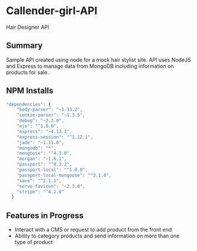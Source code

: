# Callender-girl-API
Hair Designer API

## Summary
Sample API created using node for a mock hair stylist site.  API uses NodeJS and Express to manage data from MongoDB including information on products for sale. 

## NPM Installs

```javascript
"dependencies": {
    "body-parser": "~1.13.2",
    "cookie-parser": "~1.3.5",
    "debug": "~2.2.0",
    "ejs": "^1.0.0",
    "express": "~4.13.1",
    "express-session": "^1.12.1",
    "jade": "~1.11.0",
    "mongodb": "*",
    "mongoose": "^4.3.0",
    "morgan": "~1.6.1",
    "passport": "^0.3.2",
    "passport-local": "^1.0.0",
    "passport-local-mongoose": "^3.1.0",
    "save": "^2.1.1",
    "serve-favicon": "~2.3.0",
    "stripe": "^4.1.0"
  }
```
## Features in Progress
* Interact with a CMS or request to add product from the front end
* Ability to category products and send information on more than one type of product
